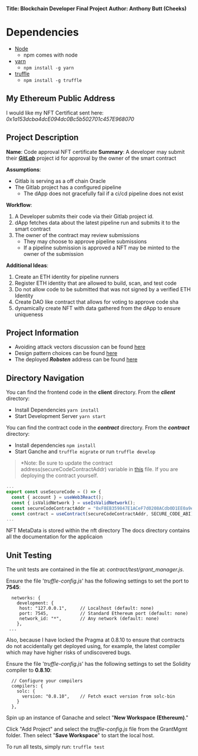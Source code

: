 **Title: Blockchain Developer Final Project**
**Author: Anthony Butt (Cheeks)**

# Dependencies
- [Node](https://nodejs.org/en/download/)
  - npm comes with node
- [yarn](https://classic.yarnpkg.com/lang/en/docs/install/#debian-stable)
  - `npm install -g yarn`
- [truffle](https://www.trufflesuite.com/docs/truffle/getting-started/installation)
  - `npm install -g truffle`
## My Ethereum Public Address
I would like my NFT Certificat sent here: *0x1a153dcba4dcE094dc0Bc5b502701c457E968070*

## Project Description
**Name**: Code approval NFT certificate
**Summary**: A developer may submit their [***GitLab***](https://gitlab.com) project id for approval by the owner of the smart contract

**Assumptions**:
 - Gitlab is serving as a off chain Oracle
 - The Gitlab project has a configured pipeline
   - The dApp does not gracefully fail if a ci/cd pipeline does not exist 

**Workflow**:
1. A Developer submits their code via their Gitlab project id.
1. dApp fetches data about the latest pipeline run and submits it to the smart contract
1. The owner of the contract may review submissions
   - They may choose to approve pipeline submissions
   - If a pipeline submission is approved a NFT may be minted to the owner of the submission  

**Additional Ideas**:
1. Create an ETH identity for pipeline runners
1. Register ETH identity that are allowed to build, scan, and test code
1. Do not allow code to be submitted that was not signed by a verified ETH Identity
1. Create DAO like contract that allows for voting to approve code sha
1. dynamically create NFT with data gathered from the dApp to ensure uniqueness

## Project Information
- Avoiding attack vectors discussion can be found [here](docs/common-attack-vectors.md)
- Design pattern choices can be found [here](docs/design-patterns.md)
- The deployed ***Robsten*** address can be found [here](docs/deployed_address.txt)

## Directory Navigation
You can find the frontend code in the **client** directory.
From the ***client*** directory:
- Install Dependencies `yarn install`
- Start Development Server `yarn start`

You can find the contract code in the ***contract*** directory.
From the ***contract*** directory:
- Install dependencies `npm install`
- Start Ganche and `truffle migrate` or run `truffle develop`

>*Note: Be sure to update the contract address(secureCodeContractAddr) variable in [this](client/src/hooks/useSecureCode.js) file. If you are deploying the contract yourself.
```javascript
...
export const useSecureCode = () => {
  const { account } = useWeb3React();
  const { isValidNetwork } = useIsValidNetwork();
  const secureCodeContractAddr = "0xF8EB359847E1ACeF7d0208ACdb0D1EE0a9eD3B82";
  const contract = useContract(secureCodeContractAddr, SECURE_CODE_ABI);
...
```

NFT MetaData is stored within the nft directory
The docs directory contains all the documentation for the applicaion
## Unit Testing

The unit tests are contained in the file at: *contract/test/grant_manager.js*.

Ensure the file '*truffle-config.js*' has the following settings to set the port to **7545**:

```
  networks: {
    development: {
     host: "127.0.0.1",     // Localhost (default: none)
     port: 7545,            // Standard Ethereum port (default: none)
     network_id: "*",       // Any network (default: none)
    },
 ...
```

Also, because I have locked the Pragma at 0.8.10 to ensure that contracts do not accidentally get deployed using, for example, the latest compiler which may have higher risks of undiscovered bugs.

Ensure the file '*truffle-config.js*' has the following settings to set the Solidity compiler to **0.8.10**:

```
  // Configure your compilers
  compilers: {
    solc: {
      version: "0.8.10",    // Fetch exact version from solc-bin 
    }
  },
```

Spin up an instance of Ganache and select "**New Workspace (Ethereum)**."

Click "Add Project" and select the *truffle-config.js* file from the GrantMgmt folder. Then select "**Save Workspace**" to start the local host.

To run all tests, simply run: `truffle test`
